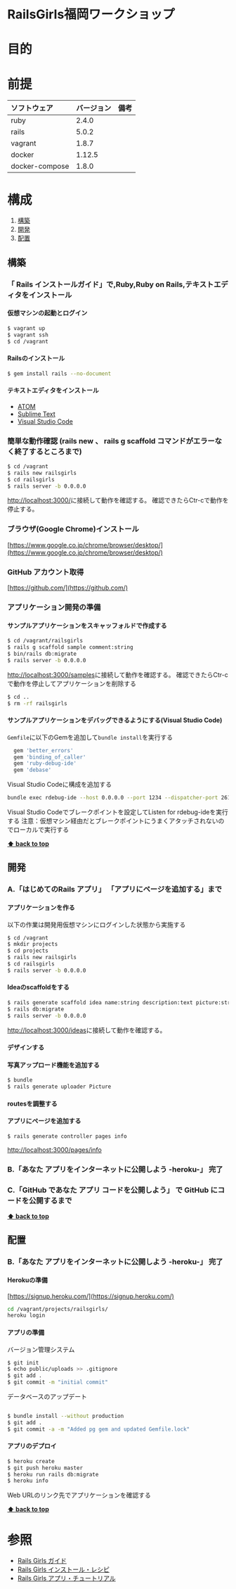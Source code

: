 RailsGirls福岡ワークショップ
===================

# 目的 #

# 前提 #
| ソフトウェア   | バージョン   | 備考        |
|:---------------|:-------------|:------------|
| ruby           |2.4.0    |             |
| rails          |5.0.2    |             |
| vagrant        |1.8.7    |             |
| docker         |1.12.5    |             |
| docker-compose |1.8.0    |             |

# 構成 #
1. [構築](#構築)
1. [開発](#開発)
1. [配置](#配置)

## 構築
### 「 Rails インストールガイド」で,Ruby,Ruby on Rails,テキストエディタをインストール
#### 仮想マシンの起動とログイン
```bash
$ vagrant up
$ vagrant ssh
$ cd /vagrant
```

#### Railsのインストール
```bash
$ gem install rails --no-document
```

#### テキストエディタをインストール
+ [ATOM](https://atom.io/)
+ [Sublime Text](https://www.sublimetext.com/)
+ [Visual Studio Code](http://railsgirls.jp/install)

### 簡単な動作確認 (rails new 、 rails g scaffold コマンドがエラーなく終了するところまで)
```bash
$ cd /vagrant
$ rails new railsgirls
$ cd railsgirls
$ rails server -b 0.0.0.0
```
[http://localhost:3000/](http://localhost:3000/)に接続して動作を確認する。
確認できたらCtr-cで動作を停止する。

### ブラウザ(Google Chrome)インストール
[https://www.google.co.jp/chrome/browser/desktop/](https://www.google.co.jp/chrome/browser/desktop/)

### GitHub アカウント取得
[https://github.com/](https://github.com/)

### アプリケーション開発の準備
#### サンプルアプリケーションをスキャッフォルドで作成する
```bash
$ cd /vagrant/railsgirls
$ rails g scaffold sample comment:string
$ bin/rails db:migrate
$ rails server -b 0.0.0.0
```
[http://localhost:3000/samples](http://localhost:3000/samples)に接続して動作を確認する。
確認できたらCtr-cで動作を停止してアプリケーションを削除する
```bash
$ cd ..
$ rm -rf railsgirls
```

#### サンプルアプリケーションをデバッグできるようにする(Visual Studio Code)
`Gemfile`に以下のGemを追加して`bundle install`を実行する
```ruby
  gem 'better_errors'
  gem 'binding_of_caller'
  gem 'ruby-debug-ide'
  gem 'debase'
```

Visual Studio Codeに構成を追加する

```bash
bundle exec rdebug-ide --host 0.0.0.0 --port 1234 --dispatcher-port 26162 -- bin/rails s -b 0.0.0.0
```
Visual Studio Codeでブレークポイントを設定してListen for rdebug-ideを実行する
注意：仮想マシン経由だとブレークポイントにうまくアタッチされないのでローカルで実行する

**[⬆ back to top](#構成)**

## 開発
### A.「はじめてのRails アプリ」 「アプリにページを追加する」まで
#### アプリケーションを作る
以下の作業は開発用仮想マシンにログインした状態から実施する
```bash
$ cd /vagrant
$ mkdir projects
$ cd projects
$ rails new railsgirls
$ cd railsgirls
$ rails server -b 0.0.0.0
```

#### Ideaのscaffoldをする
```bash
$ rails generate scaffold idea name:string description:text picture:string
$ rails db:migrate
$ rails server -b 0.0.0.0
```
[http://localhost:3000/ideas](http://localhost:3000/ideas)に接続して動作を確認する。

#### デザインする

#### 写真アップロード機能を追加する
```bash
$ bundle
$ rails generate uploader Picture
```

#### routesを調整する

#### アプリにページを追加する
```bash
$ rails generate controller pages info
```
[http://localhost:3000/pages/info](http://localhost:3000/pages/info)

### B.「あなた アプリをインターネットに公開しよう -heroku-」 完了

### C.「GitHub であなた アプリ コードを公開しよう」 で GitHub にコードを公開するまで
**[⬆ back to top](#構成)**

## 配置
### B.「あなた アプリをインターネットに公開しよう -heroku-」 完了
#### Herokuの準備
[https://signup.heroku.com/](https://signup.heroku.com/)

```bash
cd /vagrant/projects/railsgirls/
heroku login
```

#### アプリの準備
バージョン管理システム
```bash
$ git init
$ echo public/uploads >> .gitignore
$ git add .
$ git commit -m "initial commit"
```
データベースのアップデート
```bash

$ bundle install --without production
$ git add .
$ git commit -a -m "Added pg gem and updated Gemfile.lock"
```

#### アプリのデプロイ
```bash
$ heroku create
$ git push heroku master
$ heroku run rails db:migrate
$ heroku info
```
Web URLのリンク先でアプリケーションを確認する

**[⬆ back to top](#構成)**

# 参照 #
+ [Rails Girls ガイド](http://railsgirls.jp/)
+ [Rails Girls インストール・レシピ](http://railsgirls.jp/install)
+ [Rails Girls アプリ・チュートリアル](http://railsgirls.jp/app)